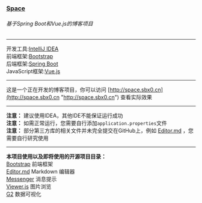 ### [Space](http://space.sbx0.cn "Space")   
   
###### 基于Spring Boot和Vue.js的博客项目   
   
------------   
   
开发工具:[IntelliJ IDEA](https://www.jetbrains.com/idea/ "IntelliJ IDEA")   
前端框架:[Bootstrap](https://getbootstrap.com/ "Bootstrap")   
后端框架:[Spring Boot](https://spring.io/projects/spring-boot "Spring Boot")   
JavaScript框架:[Vue.js](https://cn.vuejs.org/index.html "Vue.js")   
   
------------
   
这是一个正在开发的博客项目，你可以访问 [http://space.sbx0.cn](http://space.sbx0.cn "http://space.sbx0.cn") 查看实际效果   
   
------------
   
**注意：** 建议使用IDEA，其他IDE不能保证运行成功   
**注意：** 如需正常运行，您需要自行添加`application.properties`文件   
**注意：** 部分第三方库的相关文件并未完全提交在GitHub上，例如 [Editor.md](https://pandao.github.io/editor.md/ "Editor.md") ，您需要自行研究使用   
   
------------   
   
**本项目使用以及即将使用的开源项目目录：**   
[Bootstrap](https://getbootstrap.com/ "Bootstrap") 前端框架   
[Editor.md](https://pandao.github.io/editor.md/ "Editor.md")  Markdown 编辑器   
[Messenger](http://github.hubspot.com/messenger/docs/welcome/ "Messenger") 消息提示   
[Viewer.js](https://fengyuanchen.github.io/viewerjs/ "Viewer.js") 图片浏览   
[G2](https://github.com/antvis/g2 "G2") 数据可视化    
